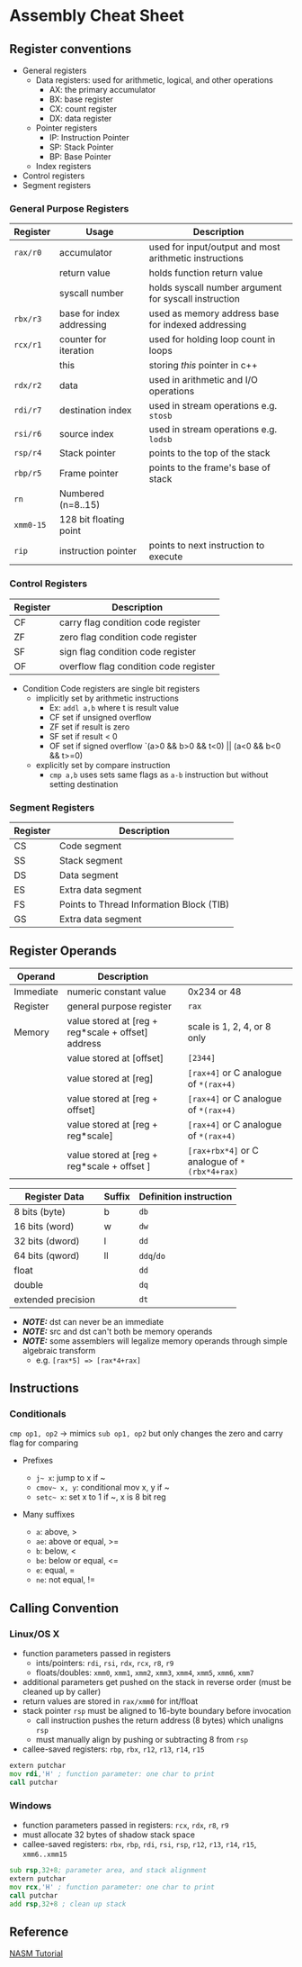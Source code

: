 # Assembly Cheat Sheet

## Register conventions

* General registers
  * Data registers: used for arithmetic, logical, and other operations
    * AX: the primary accumulator
    * BX: base register
    * CX: count register
    * DX: data register
  * Pointer registers
    * IP: Instruction Pointer
    * SP: Stack Pointer
    * BP: Base Pointer
  * Index registers
* Control registers
* Segment registers

### General Purpose Registers

|Register|Usage|Description|
|--------|-----|-----------|
|`rax/r0`|accumulator|used for input/output and most arithmetic instructions|
||return value|holds function return value|
||syscall number|holds syscall number argument for syscall instruction|
|`rbx/r3`|base for index addressing|used as memory address base for indexed addressing|
|`rcx/r1`|counter for iteration|used for holding loop count in loops|
||this|storing *this* pointer in c++|
|`rdx/r2`|data|used in arithmetic and I/O operations|
|`rdi/r7`|destination index|used in stream operations e.g. `stosb`|
|`rsi/r6`|source index|used in stream operations e.g. `lodsb`|
|`rsp/r4`|Stack pointer|points to the top of the stack|
|`rbp/r5`|Frame pointer|points to the frame's base of stack|
|`rn`|Numbered (n=8..15)||
|`xmm0-15`|128 bit floating point||
|`rip`|instruction pointer|points to next instruction to execute|

### Control Registers

|Register|Description|
|--------|-----------|
|CF|carry flag condition code register|
|ZF|zero flag condition code register|
|SF|sign flag condition code register|
|OF|overflow flag condition code register|

* Condition Code registers are single bit registers
  * implicitly set by arithmetic instructions
    * Ex: `addl a,b` where t is result value
    * CF set if unsigned overflow
    * ZF set if result is zero
    * SF set if result \< 0
    * OF set if signed overflow \`(a>0 && b>0 && t\<0) || (a\<0 && b\<0 && t>=0)
  * explicitly set by compare instruction
    * `cmp a,b` uses sets same flags as `a-b` instruction but without setting destination

### Segment Registers

|Register|Description|
|--------|-----------|
|CS|Code segment|
|SS|Stack segment|
|DS|Data segment|
|ES|Extra data segment|
|FS|Points to Thread Information Block (TIB)|
|GS|Extra data segment|

## Register Operands

|Operand|Description||
|-------|-----------|--|
|Immediate|numeric constant value|0x234 or 48|
|Register|general purpose register|`rax`|
|Memory|value stored at \[reg + reg\*scale + offset\] address|scale is 1, 2, 4, or 8 only|
||value stored at \[offset\]|`[2344]`|
||value stored at \[reg\]|`[rax+4]` or C analogue of `*(rax+4)`|
||value stored at \[reg + offset\]|`[rax+4]` or C analogue of `*(rax+4)`|
||value stored at \[reg + reg\*scale\]|`[rax+4]` or C analogue of `*(rax+4)`|
||value stored at \[reg + reg\*scale + offset \]|`[rax+rbx*4]` or C analogue of `*(rbx*4+rax)`|

|Register Data|Suffix|Definition instruction|
|-------------|------|----------------------|
|8 bits  (byte)|b|`db`|
|16 bits (word)|w|`dw`|
|32 bits (dword)|l|`dd`|
|64 bits (qword)|ll|`ddq`/`do`|
|float||`dd`|
|double||`dq`|
|extended precision||`dt`|

* ***NOTE:*** dst can never be an immediate
* ***NOTE:*** src and dst can't both be memory operands
* ***NOTE:*** some assemblers will legalize memory operands through simple algebraic transform
  * e.g. `[rax*5] => [rax*4+rax]`

## Instructions

### Conditionals

`cmp op1, op2` -> mimics `sub op1, op2` but only changes the zero and carry flag for comparing

* Prefixes
  
  * `j~ x`:       jump to x if ~
  * `cmov~ x, y`: conditional mov x, y if ~
  * `setc~ x`:    set x to 1 if ~, x is 8 bit reg
* Many suffixes
  
  * `a`:  above, >
  * `ae`: above or equal, >=
  * `b`:  below, \<
  * `be`: below or equal, \<=
  * `e`:  equal, =
  * `ne`: not equal, !=

## Calling Convention

### Linux/OS X

* function parameters passed in registers
  * ints/pointers: `rdi`, `rsi`, `rdx`, `rcx`, `r8`, `r9`
  * floats/doubles: `xmm0`, `xmm1`, `xmm2`, `xmm3`, `xmm4`, `xmm5`, `xmm6`, `xmm7`
* additional parameters get pushed on the stack in reverse order (must be cleaned up by caller)
* return values are stored in `rax/xmm0` for int/float
* stack pointer `rsp` must be aligned to 16-byte boundary before invocation
  * call instruction pushes the return address (8 bytes) which unaligns `rsp`
  * must manually align by pushing or subtracting 8 from `rsp`
* callee-saved registers: `rbp`, `rbx`, `r12`, `r13`, `r14`, `r15`

````asm
extern putchar
mov rdi,'H' ; function parameter: one char to print
call putchar
````

### Windows

* function parameters passed in registers: `rcx`, `rdx`, `r8`, `r9`
* must allocate 32 bytes of shadow stack space
* callee-saved registers: `rbx`, `rbp`, `rdi`, `rsi`, `rsp`, `r12`, `r13`, `r14`, `r15`, `xmm6..xmm15`

````asm
sub rsp,32+8; parameter area, and stack alignment
extern putchar
mov rcx,'H' ; function parameter: one char to print
call putchar
add rsp,32+8 ; clean up stack
````

## Reference

[NASM Tutorial](https://cs.lmu.edu/~ray/notes/nasmtutorial/)

